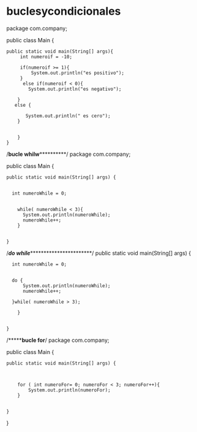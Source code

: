 # buclesycondicionales
package com.company;

public class Main {

    public static void main(String[] args){
         int numeroif = -10;

         if(numeroif >= 1){
             System.out.println("es positivo");
         }
          else if(numeroif < 0){
            System.out.println("es negativo");

        }
       else {

           System.out.println(" es cero");
        }


        }
    }


/******************************************bucle whilw****************************************************/
package com.company;

public class Main {

    public static void main(String[] args) {


      int numeroWhile = 0;


        while( numeroWhile < 3){
          System.out.println(numeroWhile);
          numeroWhile++;
        }


    }


/*************************************do while************************************************************/
 public static void main(String[] args) {


      int numeroWhile = 0;


      do {
          System.out.println(numeroWhile);
          numeroWhile++;

      }while( numeroWhile > 3);

        }


    }



/*******************************************************bucle for**************************************************/
package com.company;

public class Main {

    public static void main(String[] args) {
        


        for ( int numeroFor= 0; numeroFor < 3; numeroFor++){
            System.out.println(numeroFor);
        }
        

    }
}
